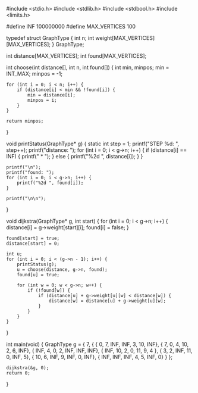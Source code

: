 #include <stdio.h>
#include <stdlib.h>
#include <stdbool.h>
#include <limits.h>

#define INF 100000000
#define MAX_VERTICES 100

typedef struct GraphType {
    int n;
    int weight[MAX_VERTICES][MAX_VERTICES];
} GraphType;

int distance[MAX_VERTICES];
int found[MAX_VERTICES];

int choose(int distance[], int n, int found[]) {
    int min, minpos;
    min = INT_MAX;
    minpos = -1;

    for (int i = 0; i < n; i++) {
        if (distance[i] < min && !found[i]) {
            min = distance[i];
            minpos = i;
        }
    }

    return minpos;
}

void printStatus(GraphType* g) {
    static int step = 1;
    printf("STEP %d: ", step++);
    printf("distance: ");
    for (int i = 0; i < g->n; i++) {
        if (distance[i] == INF) {
            printf(" * ");
        }
        else {
            printf("%2d ", distance[i]);
        }
    }

    printf("\n");
    printf("found: ");
    for (int i = 0; i < g->n; i++) {
        printf("%2d ", found[i]);
    }

    printf("\n\n");
}

void dijkstra(GraphType* g, int start) {
    for (int i = 0; i < g->n; i++) {
        distance[i] = g->weight[start][i];
        found[i] = false;
    }

    found[start] = true;
    distance[start] = 0;

    int u;
    for (int i = 0; i < (g->n - 1); i++) {
        printStatus(g);
        u = choose(distance, g->n, found);
        found[u] = true;

        for (int w = 0; w < g->n; w++) {
            if (!found[w]) {
                if (distance[u] + g->weight[u][w] < distance[w]) {
                    distance[w] = distance[u] + g->weight[u][w];
                }
            }
        }
    }
}

int main(void) {
    GraphType g = { 7,
        {
            { 0, 7, INF, INF, 3, 10, INF},
            { 7, 0, 4, 10, 2, 6, INF},
            { INF, 4, 0, 2, INF, INF, INF},
            { INF, 10, 2, 0, 11, 9, 4 },
            { 3, 2, INF, 11, 0, INF, 5},
            { 10, 6, INF, 9, INF, 0, INF},
            { INF, INF, INF, 4, 5, INF, 0}
        }
    };
    
    dijkstra(&g, 0);
    return 0;
}
